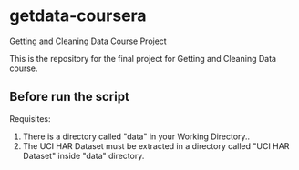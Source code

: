 getdata-coursera
================

Getting and Cleaning Data Course Project

This is the repository for the final project for Getting and Cleaning Data course.

Before run the script
--------
Requisites:

1. There is a directory called "data" in your Working Directory..
2. The UCI HAR Dataset must be extracted in a directory called "UCI HAR Dataset" inside "data" directory.

